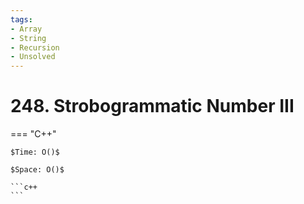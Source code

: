 ```yaml
---
tags:
- Array
- String
- Recursion
- Unsolved
---
```



# 248. Strobogrammatic Number III

=== "C++"

    $Time: O()$

    $Space: O()$

    ```c++
    ```